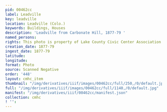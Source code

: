 ```yaml
---
pid: 00462cc
label: Leadville
key: leadville
location: Leadville (Colo.)
keywords: Buildings, Houses
description: 'Leadville from Carbonate Hill, 1877-79 '
named_persons: 
rights: This photo is property of Lake County Civic Center Association.
creation_date: 1877-79
ingest_date: 1877-79
latitude: 
longitude: 
format: Photo
source: Scanned Negative
order: '448'
layout: cmhc_item
thumbnail: "/img/derivatives/iiif/images/00462cc/full/250,/0/default.jpg"
full: "/img/derivatives/iiif/images/00462cc/full/1140,/0/default.jpg"
manifest: "/img/derivatives/iiif/00462cc/manifest.json"
collection: cmhc
! '': 
---
```

